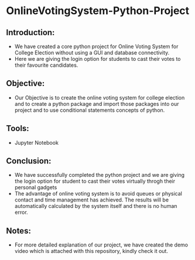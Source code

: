 # OnlineVotingSystem-Python-Project
## Introduction:
* We have created a core python project for Online Voting System for College Election without using a GUI and database connectivity.
* Here we are giving the login option for students to cast their votes to their favourite candidates.
## Objective:
* Our Objective is to create the online voting system for college election and to create a python package and import those packages into our project and to use conditional statements concepts of python.
## Tools:
* Jupyter Notebook
## Conclusion:
* We have successfully completed the python project and we are giving the login option for student to cast their votes virtually throgh their personal gadgets
* The advantage of online voting system is to avoid queues or physical contact and time management has achieved. The results will be automatically calculated by the system itself and there is no human error.
## Notes:
* For more detailed explanation of our project, we have created the demo video which is attached with this repository, kindly check it out.
